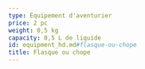 ```yaml
---
type: Équipement d'aventurier
price: 2 pc
weight: 0,5 kg
capacity: 0,5 L de liquide
id: equipment_hd.md#flasque-ou-chope
title: Flasque ou chope
---
```



